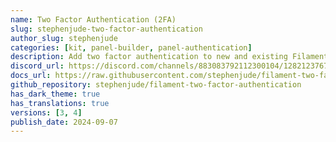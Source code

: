 ```yaml
---
name: Two Factor Authentication (2FA)
slug: stephenjude-two-factor-authentication
author_slug: stephenjude
categories: [kit, panel-builder, panel-authentication]
description: Add two factor authentication to new and existing Filament applications.
discord_url: https://discord.com/channels/883083792112300104/1282123767899750572
docs_url: https://raw.githubusercontent.com/stephenjude/filament-two-factor-authentication/main/README.md
github_repository: stephenjude/filament-two-factor-authentication
has_dark_theme: true
has_translations: true
versions: [3, 4]
publish_date: 2024-09-07
---
```

